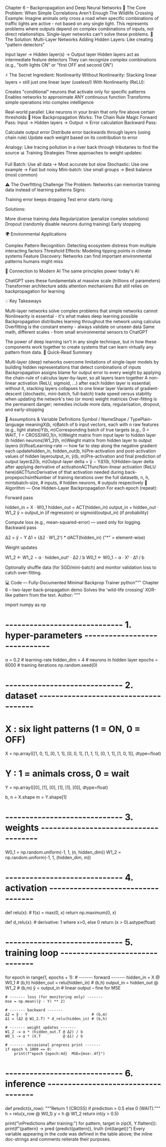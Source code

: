 Chapter 6 – Backpropagation and Deep Neural Networks
🎯 The Core Problem: When Simple Correlations Aren't Enough
The Wildlife Crossing Example: Imagine animals only cross a road when specific combinations of traffic lights are active - not based on any single light. This represents problems where outputs depend on complex combinations of inputs, not direct relationships. Single-layer networks can't solve these problems.
🧠 The Solution: Multi-Layer Networks
Adding Hidden Layers: Like creating "pattern detectors"

Input layer → Hidden layer(s) → Output layer
Hidden layers act as intermediate feature detectors
They can recognize complex combinations (e.g., "both lights ON" or "first OFF and second ON")

⚡ The Secret Ingredient: Nonlinearity
Without Nonlinearity: Stacking linear layers = still just one linear layer (useless!)
With Nonlinearity (ReLU):

Creates "conditional" neurons that activate only for specific patterns
Enables networks to approximate ANY continuous function
Transforms simple operations into complex intelligence

Real-world parallel: Like neurons in your brain that only fire above certain thresholds
🔄 How Backpropagation Works: The Chain Rule Magic
Forward Pass: Input → Hidden layers → Output → Error calculation
Backward Pass:

Calculate output error
Distribute error backwards through layers (using chain rule)
Update each weight based on its contribution to error

Analogy: Like tracing pollution in a river back through tributaries to find the source
📊 Training Strategies
Three approaches to weight updates:

Full Batch: Use all data → Most accurate but slow
Stochastic: Use one example → Fast but noisy
Mini-batch: Use small groups → Best balance (most common)

⚠️ The Overfitting Challenge
The Problem: Networks can memorize training data instead of learning patterns
Signs:

Training error keeps dropping
Test error starts rising

Solutions:

More diverse training data
Regularization (penalize complex solutions)
Dropout (randomly disable neurons during training)
Early stopping

🌍 Environmental Applications

Complex Pattern Recognition: Detecting ecosystem distress from multiple interacting factors
Threshold Effects: Modeling tipping points in climate systems
Feature Discovery: Networks can find important environmental patterns humans might miss

🚀 Connection to Modern AI
The same principles power today's AI:

ChatGPT uses these fundamentals at massive scale (trillions of parameters)
Transformer architecture adds attention mechanisms
But still relies on backpropagation for learning

💡 Key Takeaways

Multi-layer networks solve complex problems that simple networks cannot
Nonlinearity is essential - it's what makes deep learning possible
Backpropagation distributes learning throughout the network using calculus
Overfitting is the constant enemy - always validate on unseen data
Same math, different scales - from small environmental sensors to ChatGPT

The power of deep learning isn't in any single technique, but in how these components work together to create systems that can learn virtually any pattern from data.
🔹 Quick-Read Summary

Multi-layer (deep) networks overcome limitations of single-layer models by building hidden representations that detect combinations of inputs
Backpropagation assigns blame for output error to every weight by applying the chain-rule of calculus layer-by-layer, so all layers learn together
A non-linear activation (ReLU, sigmoid, …) after each hidden layer is essential; without it, stacking layers collapses to one linear layer
Variants of gradient-descent (stochastic, mini-batch, full-batch) trade speed versus stability when updating the network's two (or more) weight matrices
Over-fitting is the permanent danger; remedies include more data, regularisation, dropout, and early-stopping

📑 Assumptions & Variable Definitions
Symbol / NameShape / TypePlain-language meaningX(b, n)Batch of b input vectors, each with n raw features (e.g., light states)Y(b, m)Corresponding batch of true targets (e.g., 0 = WAIT, 1 = CROSS)W0_1(n, h)Weight matrix from input layer to hidden layer (h hidden neurons)W1_2(h, m)Weight matrix from hidden layer to output layerα (lr)floatLearning-rate — how far to step along the negative gradient each updatehidden_in, hidden_out(b, h)Pre-activation and post-activation values of hidden layeroutput_in, ŷ(b, m)Pre-activation and final prediction of output layerΔ2(b, m)Output-layer delta = ŷ − YΔ1(b, h)Hidden-layer delta after applying derivative of activationACTfuncNon-linear activation (ReLU here)dACTfuncDerivative of that activation needed during back-propepochsintNumber of training iterations over the full datasetb, n, h, mintsbatch-size, # inputs, # hidden neurons, # outputs respectively
🔑 Algorithm — One Hidden-Layer Backpropagation
For each epoch (repeat):

Forward pass

hidden_in  =  X · W0_1
hidden_out =  ACT(hidden_in)
output_in  =  hidden_out · W1_2
ŷ          =  output_in  (if regression) or sigmoid(output_in)  (if probability)


Compute loss (e.g., mean-squared-error) — used only for logging.
Backward pass

Δ2 = ŷ − Y
Δ1 = (Δ2 · W1_2ᵀ) * dACT(hidden_in)   ("*" = element-wise)


Weight updates

W1_2 ← W1_2 − α · hidden_outᵀ · Δ2 / b
W0_1 ← W0_1 − α · Xᵀ · Δ1 / b


Optionally shuffle data (for SGD/mini-batch) and monitor validation loss to catch over-fitting.

💻 Code — Fully-Documented Minimal Backprop Trainer
python"""
Chapter 6 – two-layer back-propagation demo
Solves the 'wild-life crossing' XOR-like pattern from the text.
Author: <you>
"""

import numpy as np

# ----------------------------- 1. hyper-parameters -----------------------------
α          = 0.2          # learning-rate
hidden_dim = 4            # neurons in hidden layer
epochs     = 6000         # training iterations
np.random.seed(0)

# ----------------------------- 2. dataset -------------------------------------
# X  : six light patterns (1 = ON, 0 = OFF)
X = np.array([[1, 0, 1],
              [0, 1, 1],
              [0, 0, 1],
              [1, 1, 1],
              [0, 1, 1],
              [1, 0, 1]], dtype=float)

# Y  : 1 = animals cross, 0 = wait
Y = np.array([[0], [1], [0], [1], [1], [0]], dtype=float)

b, n = X.shape
m    = Y.shape[1]

# ----------------------------- 3. weights -------------------------------------
W0_1 = np.random.uniform(-1, 1, (n, hidden_dim))
W1_2 = np.random.uniform(-1, 1, (hidden_dim, m))

# ----------------------------- 4. activation ----------------------------------
def relu(x):             # f(x) = max(0, x)
    return np.maximum(0, x)

def d_relu(x):           # derivative: 1 where x>0, else 0
    return (x > 0).astype(float)

# ----------------------------- 5. training loop -------------------------------
for epoch in range(1, epochs + 1):
    # ------- forward -------
    hidden_in  =  X @ W0_1                 # (b,h)
    hidden_out =  relu(hidden_in)          # (b,h)
    output_in  =  hidden_out @ W1_2        # (b,m)
    ŷ          =  output_in                # linear output – fine for MSE
    
    # ------- loss (for monitoring only) -------
    mse = np.mean((ŷ - Y) ** 2)
    
    # ------- backward -------
    Δ2 = ŷ - Y                             # (b,m)
    Δ1 = (Δ2 @ W1_2.T) * d_relu(hidden_in) # (b,h)
    
    # ------- weight updates -------
    W1_2 -= α * (hidden_out.T @ Δ2) / b
    W0_1 -= α * (X.T          @ Δ1) / b
    
    # ------- occasional progress print -------
    if epoch % 1000 == 0:
        print(f"epoch {epoch:4d}  MSE={mse:.4f}")

# ----------------------------- 6. inference -----------------------------------
def predict(x_row):
    """Return 1 (CROSS) if prediction > 0.5 else 0 (WAIT)."""
    h = relu(x_row @ W0_1)
    y = h @ W1_2
    return int(y > 0.5)

print("\nPredictions after training:")
for pattern, target in zip(X, Y.flatten()):
    print(f"{pattern}  →  pred {predict(pattern)},  truth {int(target)}")
Every variable appearing in the code was defined in the table above; the inline doc-strings and comments reiterate their purposes.
